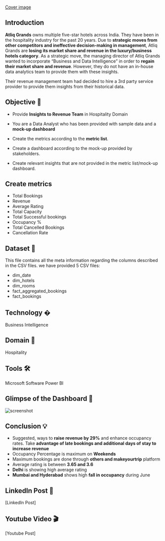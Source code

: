 [Cover image](https://user-images.githubusercontent.com/69301816/192222973-da740740-9c5e-4758-ae8f-0fda216857c4.jpg)
## Introduction

**Atliq Grands** owns multiple five-star hotels across India. They have been in the hospitality industry for the past 20 years. Due to **strategic moves from other competitors and ineffective decision-making in management**, Atliq Grands are **losing its market share and revenue in the luxury/business hotels category**. As a strategic move, the managing director of Atliq Grands wanted to incorporate “Business and Data Intelligence” in order to **regain their market share and revenue**. However, they do not have an in-house data analytics team to provide them with these insights.

Their revenue management team had decided to hire a 3rd party service provider to provide them insights from their historical data.
## Objective 🎯
- Provide **Insights to Revenue Team** in Hospitality Domain

- You are a Data Analyst who has been provided with sample data and a **mock-up dashboard**
- Create the metrics according to the **metric list**.
- Create a dashboard according to the mock-up provided by stakeholders.
- Create relevant insights that are not provided in the metric list/mock-up dashboard.

## Create metrics
- Total Bookings
- Revenue
- Average Rating
- Total Capacity
- Total Successful bookings
- Occupancy %
- Total Cancelled Bookings
- Cancellation Rate


## Dataset 📀

This file contains all the meta information regarding the columns described in the CSV files. we have provided 5 CSV files:
- dim_date
- dim_hotels
- dim_rooms
- fact_aggregated_bookings
- fact_bookings
## Technology �
Business Intelligence
## Domain 🛒
Hospitality
## Tools 🛠
Microsoft Software Power BI
## Glimpse of the Dashboard 🎥
![screenshot](https://user-images.githubusercontent.com/69301816/191995726-4b33521e-ccf9-4cdb-86d1-3c5e805bd370.gif)
## Conclusion 💡
- Suggested, ways to **raise revenue by 29%** and enhance occupancy rates. Take **advantage of late bookings and additional days of stay to increase revenue**
- Occupancy Percentage is maximum on **Weekends**
- Maximum bookings are done through **others and makeyourtrip** platform
- Average rating is between **3.65 and 3.6**
- **Delhi** is showing high average rating
- **Mumbai and Hyderabad** shows high **fall in occupancy** during June 
## LinkedIn Post 📲
[LinkedIn Post]
## Youtube Video 🎬
[Youtube Post]

